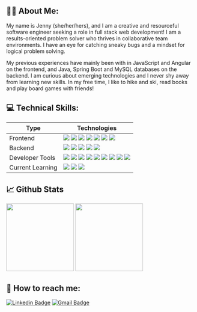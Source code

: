 ## 💁‍♀️ About Me:
My name is Jenny (she/her/hers), and I am a creative and resourceful software engineer seeking a role in full stack web development! I am a results-oriented problem solver who thrives in collaborative team environments. I have an eye for catching sneaky bugs and a mindset for logical problem solving.

My previous experiences have mainly been with in JavaScript and Angular on the frontend, and Java, Spring Boot and MySQL databases on the backend. I am curious about emerging technologies and I never shy away from learning new skills. In my free time, I like to hike and ski, read books and play board games with friends!

## 💻 Technical Skills:

| Type | Technologies |
| --- | --- |
| Frontend | <img src="https://img.shields.io/badge/-JavaScript-eed718?style=flat&logo=javascript&logoColor=000000"> <img src="https://img.shields.io/badge/-TypeScript-3078c6?style=flat&logo=typescript&logoColor=ffffff"> <img src="https://img.shields.io/badge/-Angular-bd052d?style=flat&logo=angular&logoColor=FFFFFF"> <img src="https://img.shields.io/badge/-React-000000?style=flat&logo=react&logoColor=00c8ff">  <img src = "https://img.shields.io/badge/-HTML5-E34F26?style=flat&logo=html5&logoColor=white"> <img src = "https://img.shields.io/badge/-CSS3-1572B6?style=flat&logo=css3&logoColor=white"> <img src="https://img.shields.io/badge/-Bootstrap-563D7C?style=flat&logo=bootstrap&logoColor=white"> |
| Backend | <img src="https://img.shields.io/badge/-Java-659ad2?style=flat&logo=jdk&logoColor=ffffff"> <img src="https://img.shields.io/badge/-Spring-32a852?style=flat&logo=spring&logoColor=ffffff">  <img src="https://img.shields.io/badge/-Node.js-3C873A?style=flat&logo=node-js&logoColor=white"> <img src="https://img.shields.io/badge/-MySQL-F29111?style=flat&logo=mysql&logoColor=046089"> <img src="https://img.shields.io/badge/-Hibernate-ab976a?style=flat&logo=hibernate&logoColor=595858"> |
| Developer Tools | <img src="https://img.shields.io/badge/-Git-F1502F?style=flat&logo=git&logoColor=FFFFFF"> <img src="https://img.shields.io/badge/-Github-000000?style=flat&logo=github&logoColor=FFFFFF"> <img src="https://img.shields.io/badge/-VS%20Code-007ACC?style=flat&logo=visual%20studio%20code&logoColor=white"> <img src="https://img.shields.io/badge/-Amazon%20Web%20Services-f69500?style=flat&logo=amazon&logoColor=FFFFFF"> <img src="https://img.shields.io/badge/-Docker-0a97e5?style=flat&logo=docker&logoColor=FFFFFF"> <img src="https://img.shields.io/badge/-Kubernetes-3069dd?style=flat&logo=kubernetes&logoColor=FFFFFF"> <img src="https://img.shields.io/badge/-yarn-2c8ab5?style=flat&logo=yarn&logoColor=FFFFFF"> <img src="https://img.shields.io/badge/-npm-c43635?style=flat&logo=npm&logoColor=FFFFFF"> <img src="https://img.shields.io/badge/-Agile-000000?style=flat&logo=agile&logoColor=FFFFFF"> |
Current Learning | <img src="https://img.shields.io/badge/-MongoDB-4DB33D?style=flat&logo=mongodb&logoColor=FFFFFF"> <img src="https://img.shields.io/badge/-Mocha-896546?style=flat&logo=mocha&logoColor=FFFFFF"> <img src="https://img.shields.io/badge/-Chai-9e4841?style=flat&logo=chai&logoColor=FFFFFF">|
## 📈 Github Stats
<img height="180em" src="https://github-readme-stats.vercel.app/api?username=jennyjryoo&show_icons=true&hide_border=true&theme=radical" />
<img height="180em" src="https://github-readme-stats.vercel.app/api/top-langs/?username=jennyjryoo&exclude_repo=KNN-Image-Classification&show_icons=true&hide_border=true&layout=compact&langs_count=8&theme=radical"/>

## 💬 How to reach me:
[![Linkedin Badge](https://img.shields.io/badge/-LinkedIn-0e76a8?style=flat-square&logo=Linkedin&logoColor=white)](https://www.linkedin.com/in/jennyjryoo/) [![Gmail Badge](https://img.shields.io/badge/Gmail-d14836?style=flat-square&logo=Gmail&logoColor=white&link=mailto:jennyjryoo@gmail.com)](mailto:jennyjryoo@gmail.com)
